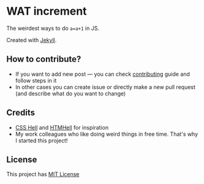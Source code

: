 # WAT increment
The weirdest ways to do `a=a+1` in JS.

Created with [Jekyll](https://jekyllrb.com/).

## How to contribute?
- If you want to add new post — you can check 
[contributing](https://doublecookies.github.io/wat-increment/contributing/) guide and follow steps in it
- In other cases you can create issue or directly make a new pull request (and describe what do you want to change)

## Credits
- [CSS Hell](https://csshell.dev/) and [HTMHell](https://www.htmhell.dev/) for inspiration
- My work colleagues who like doing weird things in free time. That's why I started this project! 

## License
This project has [MIT License](https://opensource.org/licenses/MIT)